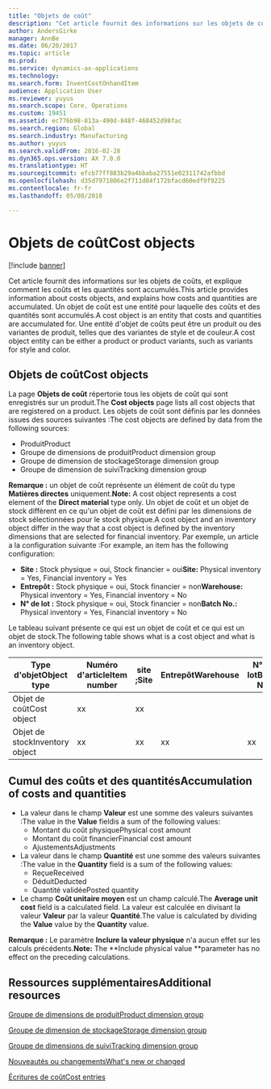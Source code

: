 ```yaml
---
title: "Objets de coût"
description: "Cet article fournit des informations sur les objets de coûts, et explique comment les coûts et les quantités sont accumulés. Un objet de coût est une entité pour laquelle des coûts et des quantités sont accumulés. Une entité d'objet de coûts peut être un produit ou des variantes de produit, telles que des variantes de style et de couleur."
author: AndersGirke
manager: AnnBe
ms.date: 06/20/2017
ms.topic: article
ms.prod: 
ms.service: dynamics-ax-applications
ms.technology: 
ms.search.form: InventCostOnhandItem
audience: Application User
ms.reviewer: yuyus
ms.search.scope: Core, Operations
ms.custom: 19451
ms.assetid: ec776b98-813a-490d-848f-468452d98fac
ms.search.region: Global
ms.search.industry: Manufacturing
ms.author: yuyus
ms.search.validFrom: 2016-02-28
ms.dyn365.ops.version: AX 7.0.0
ms.translationtype: HT
ms.sourcegitcommit: efcb77ff883b29a4bbaba27551e02311742afbbd
ms.openlocfilehash: d35d7971806e2f711d84f172bfacd60edf9f9225
ms.contentlocale: fr-fr
ms.lasthandoff: 05/08/2018

---
```


# <a name="cost-objects"></a><span data-ttu-id="b8987-105">Objets de coût</span><span class="sxs-lookup"><span data-stu-id="b8987-105">Cost objects</span></span>

[!include [banner](../includes/banner.md)]

<span data-ttu-id="b8987-106">Cet article fournit des informations sur les objets de coûts, et explique comment les coûts et les quantités sont accumulés.</span><span class="sxs-lookup"><span data-stu-id="b8987-106">This article provides information about costs objects, and explains how costs and quantities are accumulated.</span></span> <span data-ttu-id="b8987-107">Un objet de coût est une entité pour laquelle des coûts et des quantités sont accumulés.</span><span class="sxs-lookup"><span data-stu-id="b8987-107">A cost object is an entity that costs and quantities are accumulated for.</span></span> <span data-ttu-id="b8987-108">Une entité d'objet de coûts peut être un produit ou des variantes de produit, telles que des variantes de style et de couleur.</span><span class="sxs-lookup"><span data-stu-id="b8987-108">A cost object entity can be either a product or product variants, such as variants for style and color.</span></span>  

## <a name="cost-objects"></a><span data-ttu-id="b8987-109">Objets de coût</span><span class="sxs-lookup"><span data-stu-id="b8987-109">Cost objects</span></span>

<span data-ttu-id="b8987-110">La page **Objets de coût** répertorie tous les objets de coût qui sont enregistrés sur un produit.</span><span class="sxs-lookup"><span data-stu-id="b8987-110">The **Cost objects** page lists all cost objects that are registered on a product.</span></span> <span data-ttu-id="b8987-111">Les objets de coût sont définis par les données issues des sources suivantes :</span><span class="sxs-lookup"><span data-stu-id="b8987-111">The cost objects are defined by data from the following sources:</span></span>

-   <span data-ttu-id="b8987-112">Produit</span><span class="sxs-lookup"><span data-stu-id="b8987-112">Product</span></span>
-   <span data-ttu-id="b8987-113">Groupe de dimensions de produit</span><span class="sxs-lookup"><span data-stu-id="b8987-113">Product dimension group</span></span>
-   <span data-ttu-id="b8987-114">Groupe de dimension de stockage</span><span class="sxs-lookup"><span data-stu-id="b8987-114">Storage dimension group</span></span>
-   <span data-ttu-id="b8987-115">Groupe de dimension de suivi</span><span class="sxs-lookup"><span data-stu-id="b8987-115">Tracking dimension group</span></span>

<span data-ttu-id="b8987-116">**Remarque :** un objet de coût représente un élément de coût du type **Matières directes** uniquement.</span><span class="sxs-lookup"><span data-stu-id="b8987-116">**Note:** A cost object represents a cost element of the **Direct material** type only.</span></span> <span data-ttu-id="b8987-117">Un objet de coût et un objet de stock diffèrent en ce qu'un objet de coût est défini par les dimensions de stock sélectionnées pour le stock physique.</span><span class="sxs-lookup"><span data-stu-id="b8987-117">A cost object and an inventory object differ in the way that a cost object is defined by the inventory dimensions that are selected for financial inventory.</span></span> <span data-ttu-id="b8987-118">Par exemple, un article a la configuration suivante :</span><span class="sxs-lookup"><span data-stu-id="b8987-118">For example, an item has the following configuration:</span></span>

-   <span data-ttu-id="b8987-119">**Site :** Stock physique = oui, Stock financier = oui</span><span class="sxs-lookup"><span data-stu-id="b8987-119">**Site:** Physical inventory = Yes, Financial inventory = Yes</span></span>
-   <span data-ttu-id="b8987-120">**Entrepôt :** Stock physique = oui, Stock financier = non</span><span class="sxs-lookup"><span data-stu-id="b8987-120">**Warehouse:** Physical inventory = Yes, Financial inventory = No</span></span>
-   <span data-ttu-id="b8987-121">**N° de lot :** Stock physique = oui, Stock financier = non</span><span class="sxs-lookup"><span data-stu-id="b8987-121">**Batch No.:** Physical inventory = Yes, Financial inventory = No</span></span>

<span data-ttu-id="b8987-122">Le tableau suivant présente ce qui est un objet de coût et ce qui est un objet de stock.</span><span class="sxs-lookup"><span data-stu-id="b8987-122">The following table shows what is a cost object and what is an inventory object.</span></span>

| <span data-ttu-id="b8987-123">Type d'objet</span><span class="sxs-lookup"><span data-stu-id="b8987-123">Object type</span></span>      | <span data-ttu-id="b8987-124">Numéro d'article</span><span class="sxs-lookup"><span data-stu-id="b8987-124">Item number</span></span> | <span data-ttu-id="b8987-125">site ;</span><span class="sxs-lookup"><span data-stu-id="b8987-125">Site</span></span> | <span data-ttu-id="b8987-126">Entrepôt</span><span class="sxs-lookup"><span data-stu-id="b8987-126">Warehouse</span></span> | <span data-ttu-id="b8987-127">N° de lot</span><span class="sxs-lookup"><span data-stu-id="b8987-127">Batch No.</span></span> |
|------------------|-------------|------|-----------|-----------|
| <span data-ttu-id="b8987-128">Objet de coût</span><span class="sxs-lookup"><span data-stu-id="b8987-128">Cost object</span></span>      | <span data-ttu-id="b8987-129">x</span><span class="sxs-lookup"><span data-stu-id="b8987-129">x</span></span>           | <span data-ttu-id="b8987-130">x</span><span class="sxs-lookup"><span data-stu-id="b8987-130">x</span></span>    |           |           |
| <span data-ttu-id="b8987-131">Objet de stock</span><span class="sxs-lookup"><span data-stu-id="b8987-131">Inventory object</span></span> | <span data-ttu-id="b8987-132">x</span><span class="sxs-lookup"><span data-stu-id="b8987-132">x</span></span>           | <span data-ttu-id="b8987-133">x</span><span class="sxs-lookup"><span data-stu-id="b8987-133">x</span></span>    |  <span data-ttu-id="b8987-134">x</span><span class="sxs-lookup"><span data-stu-id="b8987-134">x</span></span>        | <span data-ttu-id="b8987-135">x</span><span class="sxs-lookup"><span data-stu-id="b8987-135">x</span></span>         |

## <a name="accumulation-of-costs-and-quantities"></a><span data-ttu-id="b8987-136">Cumul des coûts et des quantités</span><span class="sxs-lookup"><span data-stu-id="b8987-136">Accumulation of costs and quantities</span></span>
-   <span data-ttu-id="b8987-137">La valeur dans le champ **Valeur** est une somme des valeurs suivantes :</span><span class="sxs-lookup"><span data-stu-id="b8987-137">The value in the **Value** fieldis a sum of the following values:</span></span>
    -   <span data-ttu-id="b8987-138">Montant du coût physique</span><span class="sxs-lookup"><span data-stu-id="b8987-138">Physical cost amount</span></span>
    -   <span data-ttu-id="b8987-139">Montant du coût financier</span><span class="sxs-lookup"><span data-stu-id="b8987-139">Financial cost amount</span></span>
    -   <span data-ttu-id="b8987-140">Ajustements</span><span class="sxs-lookup"><span data-stu-id="b8987-140">Adjustments</span></span>
-   <span data-ttu-id="b8987-141">La valeur dans le champ **Quantité** est une somme des valeurs suivantes :</span><span class="sxs-lookup"><span data-stu-id="b8987-141">The value in the **Quantity** field is a sum of the following values:</span></span>
    -   <span data-ttu-id="b8987-142">Reçue</span><span class="sxs-lookup"><span data-stu-id="b8987-142">Received</span></span>
    -   <span data-ttu-id="b8987-143">Déduit</span><span class="sxs-lookup"><span data-stu-id="b8987-143">Deducted</span></span>
    -   <span data-ttu-id="b8987-144">Quantité validée</span><span class="sxs-lookup"><span data-stu-id="b8987-144">Posted quantity</span></span>
-   <span data-ttu-id="b8987-145">Le champ **Coût unitaire moyen** est un champ calculé.</span><span class="sxs-lookup"><span data-stu-id="b8987-145">The **Average unit cost** field is a calculated field.</span></span> <span data-ttu-id="b8987-146">La valeur est calculée en divisant la valeur **Valeur** par la valeur **Quantité**.</span><span class="sxs-lookup"><span data-stu-id="b8987-146">The value is calculated by dividing the **Value** value by the **Quantity** value.</span></span>

<span data-ttu-id="b8987-147">**Remarque :** Le paramètre **Inclure la valeur physique** n'a aucun effet sur les calculs précédents.</span><span class="sxs-lookup"><span data-stu-id="b8987-147">**Note:** The **Include physical value **parameter has no effect on the preceding calculations.</span></span>

<a name="additional-resources"></a><span data-ttu-id="b8987-148">Ressources supplémentaires</span><span class="sxs-lookup"><span data-stu-id="b8987-148">Additional resources</span></span>
--------

[<span data-ttu-id="b8987-149">Groupe de dimensions de produit</span><span class="sxs-lookup"><span data-stu-id="b8987-149">Product dimension group</span></span>](https://technet.microsoft.com/en-us/library/aa499382.aspx)

[<span data-ttu-id="b8987-150">Groupe de dimension de stockage</span><span class="sxs-lookup"><span data-stu-id="b8987-150">Storage dimension group</span></span>](https://technet.microsoft.com/en-us/library/hh209317.aspx)

[<span data-ttu-id="b8987-151">Groupe de dimensions de suivi</span><span class="sxs-lookup"><span data-stu-id="b8987-151">Tracking dimension group</span></span>](https://technet.microsoft.com/en-us/library/hh209465.aspx)

[<span data-ttu-id="b8987-152">Nouveautés ou changements</span><span class="sxs-lookup"><span data-stu-id="b8987-152">What's new or changed</span></span>](../../fin-and-ops/get-started/whats-new-changed.md)

[<span data-ttu-id="b8987-153">Écritures de coût</span><span class="sxs-lookup"><span data-stu-id="b8987-153">Cost entries</span></span>](cost-entries.md)




